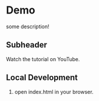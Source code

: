 # Demo

some description!

## Subheader

Watch the tutorial on YouTube.

## Local Development

1. open index.html in your browser.